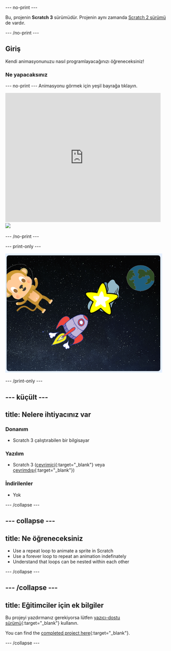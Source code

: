 \--- no-print \---

Bu, projenin **Scratch 3** sürümüdür. Projenin aynı zamanda [Scratch 2 sürümü](https://projects.raspberrypi.org/en/projects/lost-in-space-scratch2) de vardır.

\--- /no-print \---

## Giriş

Kendi animasyonunuzu nasıl programlayacağınızı öğreneceksiniz!

### Ne yapacaksınız

\--- no-print \--- Animasyonu görmek için yeşil bayrağa tıklayın.

<div class="scratch-preview">
  <iframe allowtransparency="true" width="485" height="402" src="https://scratch.mit.edu/projects/embed/276873231/?autostart=false" frameborder="0" scrolling="no"></iframe>
  <img src="images/space-final.png">
</div>

\--- /no-print \---

\--- print-only \---

![Tamamlanmış proje](images/showcase_static.png)

\--- /print-only \---

## \--- küçült \---

## title: Nelere ihtiyacınız var

### Donanım

- Scratch 3 çalıştırabilen bir bilgisayar

### Yazılım

- Scratch 3 ([çevrimiçi](http://rpf.io/scratchon){:target="_blank"} veya [çevrimdışı](http://rpf.io/scratchoff){:target="_blank"})

### İndirilenler

- Yok

\--- /collapse \---

## \--- collapse \---

## title: Ne öğreneceksiniz

- Use a repeat loop to animate a sprite in Scratch
- Use a forever loop to repeat an animation indefinately
- Understand that loops can be nested within each other

\--- /collapse \---

## \--- /collapse \---

## title: Eğitimciler için ek bilgiler

Bu projeyi yazdırmanız gerekiyorsa lütfen [yazıcı-dostu sürümü](https://projects.raspberrypi.org/en/projects/lost-in-space/print){:target="_blank"} kullanın.

You can find the [completed project here](http://rpf.io/p/en/lost-in-space-get){:target="_blank"}.

\--- /collapse \---